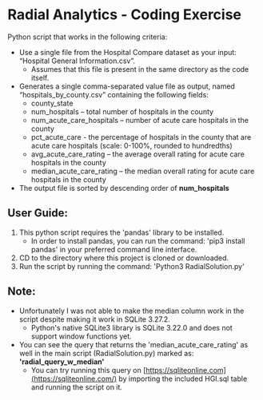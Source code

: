 # Radial Analytics - Coding Exercise
Python script that works in the following criteria:

 - Use a single file from the Hospital Compare dataset as your input: “Hospital General Information.csv”. 
	 - Assumes that this file is present in the same directory as the code itself.
- Generates a single comma-separated value file as output, named “hospitals_by_county.csv” containing the following fields:  
	- county_state
	- num_hospitals – total number of hospitals in the county
	- num_acute_care_hospitals – number of acute care hospitals in the county
	- pct_acute_care - the percentage of hospitals in the county that are acute care hospitals (scale: 0-100%, rounded to hundredths)
	- avg_acute_care_rating – the average overall rating for acute care hospitals in the county
	- median_acute_care_rating – the median overall rating for acute care hospitals in the county
-   The output file is sorted by descending order of **num_hospitals**

User Guide:
--------

 1. This python script requires the 'pandas' library to be installed.
	 -	In order to install pandas, you can run the command: 'pip3 install pandas' in your preferred command line interface.
 2. CD to the directory where this project is cloned or downloaded.
 3. Run the script by running the command: 'Python3 RadialSolution.py'


Note:
-------

 - Unfortunately I was not able to make the median column work in the script despite making it work in SQLite 3.27.2. 
	- Python's native SQLite3 library is SQLite 3.22.0 and does not support window functions yet.
- You can see the query that returns the 'median_acute_care_rating' as well in the main script (RadialSolution.py) marked as: **'radial_query_w_median'**
	- You can try running this query on [https://sqliteonline.com](https://sqliteonline.com/) by importing the included HGI.sql table and running the script on it. 
